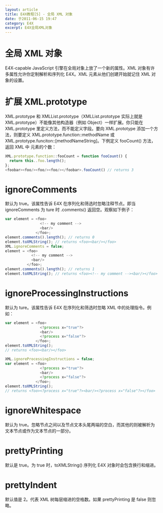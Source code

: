 ```yaml
---
layout: article
title: E4X教程[5] - 全局 XML 对象
date: 于2011-06-15 19:47
category: E4X
excerpt: E4X全局XML对象
---
```


# 全局 XML 对象

E4X-capable JavaScript 引擎在全局对象上放了一个新的属性。XML 对象有许多属性允许你定制解析和序列化 E4X。XML 元素从他们创建开始就记住 XML 对象的设置。

# 扩展 XML.prototype

XML.prototype 和 XMLList.prototype（XMLList.prototype 实际上就是 XML.prototype）不能像其他构造器（例如 Object）一样扩展。你只能在 XML.prototype 里定义方法，而不能定义字段。要向 XML.prototype 添加一个方法，则要定义 XML.prototype.function::methodName 或 XML.prototype.funciton::[methodNameString]。下例定义 fooCount() 方法，返回 XML 中 <foo> 元素的个数：

```javascript
XML.prototype.function::fooCount = function fooCount() {
  return this..foo.length();
};
<foobar><foo/><foo/><foo/></foobar>.fooCount() // returns 3
```

# ignoreComments

默认为 true。该属性告诉 E4X 在序列化和筛选时忽略注释节点。即当 ignoreComments 为 ture 时 .comments() 返回空。观察如下例子：

```javascript
var element = <foo>
                <!-- my comment -->
                <bar/>
              </foo>;
element.comments().length(); // returns 0
element.toXMLString(); // returns <foo><bar/></foo>
XML.ignoreComments = false;
element = <foo>
            <!-- my comment -->
            <bar/>
          </foo>;
element.comments().length(); // returns 1
element.toXMLString(); // returns <foo><!-- my comment --><bar/></foo>
```

# ignoreProcessingInstructions

默认为 ture。该属性告诉 E4X 在序列化和筛选时忽略 XML 中的处理指令。例如：

```javascript
var element = <foo>
                <?process x="true"?>
                <bar/>
                <?process x="false"?>
              </foo>;
element.toXMLString();
// returns <foo><bar/></foo>

XML.ignoreProcessingInstructions = false;
var element = <foo>
                <?process x="true"?>
                <bar/>
                <?process x="false"?>
              </foo>;
element.toXMLString();
// returns <foo><?process x="true"?><bar/><?process x="false"?></foo>
```

# ignoreWhitespace

默认为 true。忽略节点之间以及节点文本头尾两端的空白，而其他的则被解析为文本节点或作为文本节点的一部分。

# prettyPrinting

默认是 true。为 true 时，toXMLString() 序列化 E4X 对象时会包含换行和缩进。

# prettyIndent

默认值是 2。代表 XML 树每层缩进的空格数。如果 prettyPrinting 是 false 则忽略。
